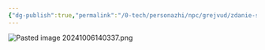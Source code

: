 ```yaml
---
{"dg-publish":true,"permalink":"/0-tech/personazhi/npc/grejvud/zdanie-soveta/stepanovna-vahtersha/"}
---
```




![Pasted image 20241006140337.png](/img/user/0.%20tech/%D0%98%D0%B7%D0%BE%D0%B1%D1%80%D0%B0%D0%B6%D0%B5%D0%BD%D0%B8%D1%8F/Pasted%20image%2020241006140337.png)



